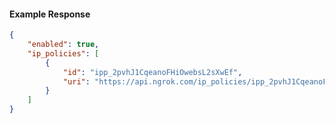<!-- Code generated for API Clients. DO NOT EDIT. -->

#### Example Response

```json
{
	"enabled": true,
	"ip_policies": [
		{
			"id": "ipp_2pvhJ1CqeanoFHiOwebsL2sXwEf",
			"uri": "https://api.ngrok.com/ip_policies/ipp_2pvhJ1CqeanoFHiOwebsL2sXwEf"
		}
	]
}
```
